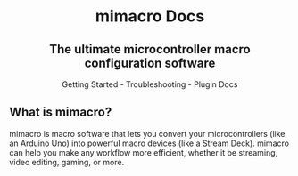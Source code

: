 <h1 align="center">mimacro Docs</h1>
<h2 align="center">The ultimate microcontroller macro configuration software</h2>
<div align="center">Getting Started - Troubleshooting - Plugin Docs</div>

## What is mimacro?
mimacro is macro software that lets you convert your microcontrollers (like an Arduino Uno) into powerful macro devices (like a Stream Deck). mimacro can help you make any workflow more efficient, whether it be streaming, video editing, gaming, or more.